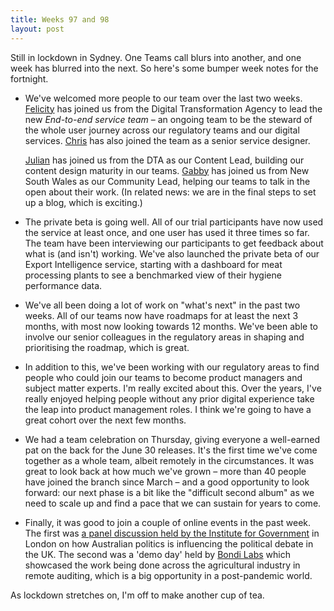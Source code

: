```yaml
---
title: Weeks 97 and 98
layout: post
---
```


Still in lockdown in Sydney. One Teams call blurs into another, and one week has blurred into the next. So here's some bumper week notes for the fortnight.

* We've welcomed more people to our team over the last two weeks. [Felicity][felicity] has joined us from the Digital Transformation Agency to lead the new _End-to-end service team_ – an ongoing team to be the steward of the whole user journey across our regulatory teams and our digital services. [Chris][chris] has also joined the team as a senior service designer.

  [Julian][julian] has joined us from the DTA as our Content Lead, building our content design maturity in our teams. [Gabby][gabby] has joined us from New South Wales as our Community Lead, helping our teams to talk in the open about their work. (In related news: we are in the final steps to set up a blog, which is exciting.)

* The private beta is going well. All of our trial participants have now used the service at least once, and one user has used it three times so far. The team have been interviewing our participants to get feedback about what is (and isn't) working. We've also launched the private beta of our Export Intelligence service, starting with a dashboard for meat processing plants to see a benchmarked view of their hygiene performance data.

* We've all been doing a lot of work on "what's next" in the past two weeks. All of our teams now have roadmaps for at least the next 3 months, with most now looking towards 12 months. We've been able to involve our senior colleagues in the regulatory areas in shaping and prioritising the roadmap, which is great.

* In addition to this, we've been working with our regulatory areas to find people who could join our teams to become product managers and subject matter experts. I'm really excited about this. Over the years, I've really enjoyed helping people without any prior digital experience take the leap into product management roles. I think we're going to have a great cohort over the next few months.

* We had a team celebration on Thursday, giving everyone a well-earned pat on the back for the June 30 releases. It's the first time we've come together as a whole team, albeit remotely in the circumstances. It was great to look back at how much we've grown – more than 40 people have joined the branch since March – and a good opportunity to look forward: our next phase is a bit like the "difficult second album" as we need to scale up and find a pace that we can sustain for years to come.

* Finally, it was good to join a couple of online events in the past week. The first was [a panel discussion held by the Institute for Government][ifg] in London on how Australian politics is influencing the political debate in the UK. The second was a 'demo day' held by [Bondi Labs][bondi-labs] which showcased the work being done across the agricultural industry in remote auditing, which is a big opportunity in a post-pandemic world.

As lockdown stretches on, I'm off to make another cup of tea.


[felicity]: https://www.linkedin.com/in/felicity-hitchcock-6b7a61207/
[chris]: https://www.linkedin.com/in/christopherbrew/
[julian]: https://www.linkedin.com/in/julian-fleetwood/
[gabby]: https://www.linkedin.com/in/gabbyquirk/
[ifg]: https://www.instituteforgovernment.org.uk/events/australian-style-politics
[bondi-labs]: https://www.bondilabs.com/
